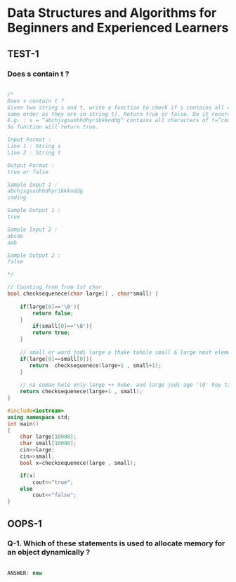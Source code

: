 # Data Structures and Algorithms for Beginners and Experienced Learners

## TEST-1
### Does s contain t ?

```cpp

/*
Does s contain t ?
Given two string s and t, write a function to check if s contains all characters of t (in the
same order as they are in string t). Return true or false. Do it recursively. 
E.g. : s = “abchjsgsuohhdhyrikkknddg” contains all characters of t=”coding” in the same order. 
So function will return true.

Input Format :
Line 1 : String s
Line 2 : String t

Output Format :
true or false

Sample Input 1 :
abchjsgsuohhdhyrikkknddg
coding

Sample Output 1 :
true

Sample Input 2 :
abcde
aeb

Sample Output 2 :
false

*/

// Counting from from 1st char
bool checksequenece(char large[] , char*small) {
    
    if(large[0]=='\0'){
        return false;
    }
        if(small[0]=='\0'){
        return true;
    }
    
    // small er word jodi large a thake tahole small & large next elements a jabe.
    if(large[0]==small[0]){
       return  checksequenece(large+1 , small+1);
    }
    
    // na soman hole only large ++ hobe. and large jodi age '\0' hoy tahole flase
    return checksequenece(large+1 , small);
}

#include<iostream>
using namespace std;
int main()
{
	char large[10000];
	char small[10000];
	cin>>large;
	cin>>small;
	bool x=checksequenece(large , small);

	if(x)
		cout<<"true";
	else
		cout<<"false";
}

```

##
##
##
## OOPS-1
### Q-1. Which of these statements is used to allocate memory for an object dynamically ?

```cpp

ANSWER: new

```